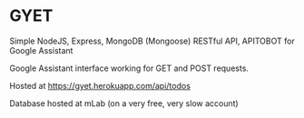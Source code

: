 # GYET
Simple NodeJS, Express, MongoDB (Mongoose) RESTful API, APITOBOT for Google Assistant

Google Assistant interface working for GET and POST requests.

Hosted at https://gyet.herokuapp.com/api/todos

Database hosted at mLab (on a very free, very slow account)

